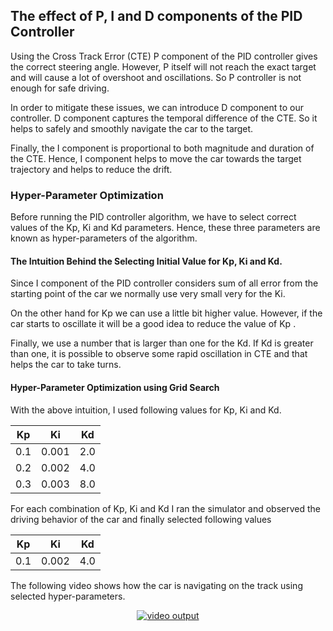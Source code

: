 ## The effect of P, I and D components of the PID Controller

Using the Cross Track Error (CTE) P component of the PID controller gives the correct steering angle. However, P itself will not reach the exact target and will cause a lot of overshoot and oscillations. So P controller is not enough for safe driving.

In order to mitigate these issues, we can introduce D component to our controller. D component captures the temporal difference of the CTE. So it helps to safely and smoothly navigate the car to the target. 

Finally, the I component is proportional to both magnitude and duration of the CTE. Hence, I component helps to move the car towards the target trajectory and helps to reduce the drift. 

### Hyper-Parameter Optimization

Before running the PID controller algorithm, we have to select correct values of the Kp, Ki and Kd parameters. Hence, these three parameters are known as hyper-parameters of the algorithm. 

#### The Intuition Behind the Selecting Initial Value for Kp, Ki and Kd.

Since I component of the PID controller considers sum of all error from the starting point of the car we normally use very small very for the Ki.

On the other hand for Kp we can use a little bit higher value. However, if the car starts to oscillate it will be a good idea to reduce the value of Kp .

Finally, we use a number that is larger than one for the Kd. If  Kd is greater than one, it is possible to observe some rapid oscillation in CTE and that helps the car to take turns. 

#### Hyper-Parameter Optimization using Grid Search

With the above intuition, I used following values for Kp, Ki and Kd.

 Kp|  Ki|  Kd
---|---|---
 0.1 |0.001|2.0
 0.2 |0.002|4.0
 0.3 |0.003|8.0
 
For each combination of Kp, Ki and Kd I ran the simulator and observed the driving behavior of the car and finally selected following values

Kp| Ki| Kd
---|---|---
 0.1|0.002|4.0

The following video shows how the car is navigating on the track using selected hyper-parameters.

<p align="center">
    <a href="https://www.youtube.com/watch?v=WrJ1URxloY0">
        <img src="https://img.youtube.com/vi/WrJ1URxloY0/0.jpg" alt="video output">
    </a>
</p>
